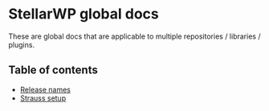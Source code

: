 # StellarWP global docs

These are global docs that are applicable to multiple repositories / libraries / plugins.

## Table of contents

* [Release names](/docs/release-names.md)
* [Strauss setup](/docs/strauss-setup.md)
